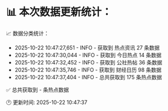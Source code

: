 📊 本次数据更新统计：
==========================

📈 数据分类统计：
- 2025-10-22 10:47:27,651 - INFO - 获取到 热点资讯 27 条数据
- 2025-10-22 10:47:30,044 - INFO - 获取到 今日热点 14 条数据
- 2025-10-22 10:47:32,452 - INFO - 获取到 公社热帖 36 条数据
- 2025-10-22 10:47:35,746 - INFO - 获取到 财经日历 98 条数据
- 2025-10-22 10:47:37,404 - INFO - 总共获取到 175 条热点数据

✅ 总共获取到 - 条热点数据

🕐 更新时间: 2025-10-22 10:47:37
